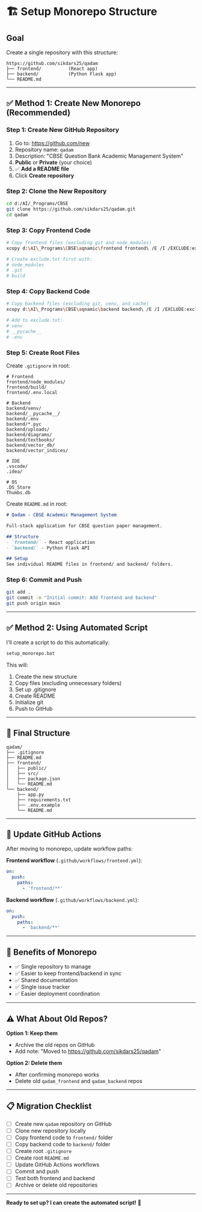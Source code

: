 # 🏗️ Setup Monorepo Structure

## Goal
Create a single repository with this structure:
```
https://github.com/sikdars25/qadam
├── frontend/          (React app)
├── backend/           (Python Flask app)
└── README.md
```

---

## ✅ Method 1: Create New Monorepo (Recommended)

### Step 1: Create New GitHub Repository

1. Go to: https://github.com/new
2. Repository name: `qadam`
3. Description: "CBSE Question Bank Academic Management System"
4. **Public** or **Private** (your choice)
5. ✅ **Add a README file**
6. Click **Create repository**

### Step 2: Clone the New Repository

```bash
cd d:/AI/_Programs/CBSE
git clone https://github.com/sikdars25/qadam.git
cd qadam
```

### Step 3: Copy Frontend Code

```bash
# Copy frontend files (excluding git and node_modules)
xcopy d:\AI\_Programs\CBSE\aqnamic\frontend frontend\ /E /I /EXCLUDE:exclude.txt

# Create exclude.txt first with:
# node_modules
# .git
# build
```

### Step 4: Copy Backend Code

```bash
# Copy backend files (excluding git, venv, and cache)
xcopy d:\AI\_Programs\CBSE\aqnamic\backend backend\ /E /I /EXCLUDE:exclude.txt

# Add to exclude.txt:
# venv
# __pycache__
# .env
```

### Step 5: Create Root Files

Create `.gitignore` in root:
```
# Frontend
frontend/node_modules/
frontend/build/
frontend/.env.local

# Backend
backend/venv/
backend/__pycache__/
backend/.env
backend/*.pyc
backend/uploads/
backend/diagrams/
backend/textbooks/
backend/vector_db/
backend/vector_indices/

# IDE
.vscode/
.idea/

# OS
.DS_Store
Thumbs.db
```

Create `README.md` in root:
```markdown
# Qadam - CBSE Academic Management System

Full-stack application for CBSE question paper management.

## Structure
- `frontend/` - React application
- `backend/` - Python Flask API

## Setup
See individual README files in frontend/ and backend/ folders.
```

### Step 6: Commit and Push

```bash
git add .
git commit -m "Initial commit: Add frontend and backend"
git push origin main
```

---

## ✅ Method 2: Using Automated Script

I'll create a script to do this automatically:

```bash
setup_monorepo.bat
```

This will:
1. Create the new structure
2. Copy files (excluding unnecessary folders)
3. Set up .gitignore
4. Create README
5. Initialize git
6. Push to GitHub

---

## 📁 Final Structure

```
qadam/
├── .gitignore
├── README.md
├── frontend/
│   ├── public/
│   ├── src/
│   ├── package.json
│   └── README.md
└── backend/
    ├── app.py
    ├── requirements.txt
    ├── .env.example
    └── README.md
```

---

## 🔧 Update GitHub Actions

After moving to monorepo, update workflow paths:

**Frontend workflow** (`.github/workflows/frontend.yml`):
```yaml
on:
  push:
    paths:
      - 'frontend/**'
```

**Backend workflow** (`.github/workflows/backend.yml`):
```yaml
on:
  push:
    paths:
      - 'backend/**'
```

---

## 🎯 Benefits of Monorepo

- ✅ Single repository to manage
- ✅ Easier to keep frontend/backend in sync
- ✅ Shared documentation
- ✅ Single issue tracker
- ✅ Easier deployment coordination

---

## ⚠️ What About Old Repos?

**Option 1: Keep them**
- Archive the old repos on GitHub
- Add note: "Moved to https://github.com/sikdars25/qadam"

**Option 2: Delete them**
- After confirming monorepo works
- Delete old `qadam_frontend` and `qadam_backend` repos

---

## 📋 Migration Checklist

- [ ] Create new `qadam` repository on GitHub
- [ ] Clone new repository locally
- [ ] Copy frontend code to `frontend/` folder
- [ ] Copy backend code to `backend/` folder
- [ ] Create root `.gitignore`
- [ ] Create root `README.md`
- [ ] Update GitHub Actions workflows
- [ ] Commit and push
- [ ] Test both frontend and backend
- [ ] Archive or delete old repositories

---

**Ready to set up? I can create the automated script!** 🚀
